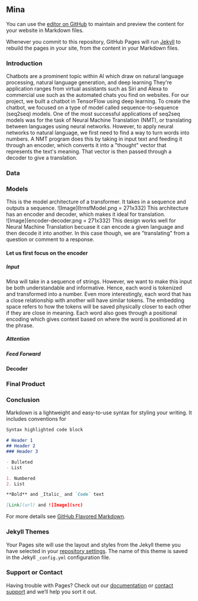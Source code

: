 ## Mina

You can use the [editor on GitHub](https://github.com/Analeidi/AI-Capstone/edit/gh-pages/index.md) to maintain and preview the content for your website in Markdown files.

Whenever you commit to this repository, GitHub Pages will run [Jekyll](https://jekyllrb.com/) to rebuild the pages in your site, from the content in your Markdown files.

### Introduction

Chatbots are a prominent topic within AI which draw on natural language processing, natural language generation, and deep learning They're application ranges from virtual assistants such as Siri and Alexa to commercial use such as the automated chats you find on websites. For our project, we built a chatbot in TensorFlow using deep learning. To create the chatbot, we focused on a type of model called sequence-to-sequence (seq2seq) models. One of the most successful applications of seq2seq models was for the task of Neural Machine Translation (NMT), or translating between languages using neural networks. However, to apply neural networks to natural language, we first need to find a way to turn words into numbers. A NMT program does this by taking in input text and feeding it through an encoder, which converts it into a "thought" vector that represents the text's meaning. That vector is then passed through a decoder to give a translation.


### Data



### Models
This is the model architecture of a transformer. It takes in a sequence and outputs a sequence.
![Image](trnsfModel.png = 271x332)
This architecture has an encoder and decoder, which makes it ideal for translation.  
![Image](encoder-decoder.png = 271x332)
This design works well for Neural Machine Translation becuase it can encode a given language and then decode it into another. In this case though, we are "translating" from a question or comment to a response.
 
#### Let us first focus on the encoder
##### Input
Mina will take in a sequence of strings. However, we want to make this input be both understandable and informative. Hence, each word is tokenized and transformed into a number. Even more interestingly, each word that has a close relationship with another will have similar tokens. The embedding space refers to how the tokens will be saved physically closer to each other if they are close in meaning. Each word also goes through a positional encoding which gives context based on where the word is positioned at in the phrase.

##### Attention 
##### Feed Forward

#### Decoder










### Final Product

### Conclusion










Markdown is a lightweight and easy-to-use syntax for styling your writing. It includes conventions for

```markdown
Syntax highlighted code block

# Header 1
## Header 2
### Header 3

- Bulleted
- List

1. Numbered
2. List

**Bold** and _Italic_ and `Code` text

[Link](url) and ![Image](src)
```

For more details see [GitHub Flavored Markdown](https://guides.github.com/features/mastering-markdown/).

### Jekyll Themes

Your Pages site will use the layout and styles from the Jekyll theme you have selected in your [repository settings](https://github.com//AI-Capstone/settings). The name of this theme is saved in the Jekyll `_config.yml` configuration file.

### Support or Contact

Having trouble with Pages? Check out our [documentation](https://docs.github.com/categories/github-pages-basics/) or [contact support](https://github.com/contact) and we’ll help you sort it out.

